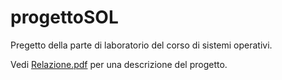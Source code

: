 # progettoSOL
Pregetto della parte di laboratorio del corso di sistemi operativi.

Vedi [Relazione.pdf](https://github.com/G3rsy/progettoSOL/blob/master/Relazione.pdf) per una descrizione del progetto.

